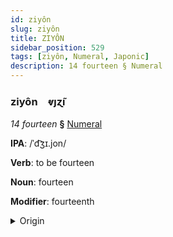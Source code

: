```yaml
---
id: ziyôn
slug: ziyôn
title: ZIYÔN
sidebar_position: 529
tags: [ziyôn, Numeral, Japonic]
description: 14 fourteen § Numeral
---
```


### ziyôn&emsp;<span kind="abugida">ⱴȷɀ̃ı</span>

*14 fourteen* **§** [Numeral](../../tags/Numeral)

**IPA**: /ˈd͡ʒɪ.jon/

**Verb**: to be fourteen

**Noun**: fourteen

**Modifier**: fourteenth

<details>
    <summary>Origin</summary>
    Japanese じゅうよん jūyon [d͡ʑɨᵝːjõ̞ɴ]<br/>
    <em>Japonic Language Family</em>
</details>